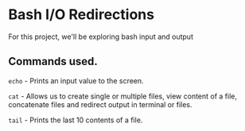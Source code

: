 # Bash I/O Redirections

For this project, we'll be exploring bash input and output

## Commands used.

`echo` - Prints an input value to the screen.

`cat` - Allows us to create single or multiple files, view content of a file, concatenate files and redirect output in terminal or files.

`tail` - Prints the last 10 contents of a file.

